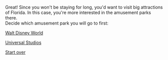 Great! Since you won't be staying for long, you'd want to visit big attractions of Florida. In this case, you're more interested in the amusement parks there.  
Decide which amusement park you will go to first:

[Walt Disney World](../Walt-Disney-World/options.md)

[Universal Studios](../Universal-Studios/options2.md)

[Start over](../home.md)